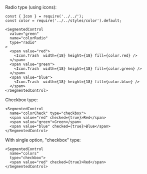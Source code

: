 Radio type (using icons):

    const { Icon } = require('../../');
    const color = require('../../styles/color').default;

    <SegmentedControl
      value="green"
      name="colorRadio"
      type="radio"
    >
      <span value="red">
        <Icon.Trash  width={18} height={18} fill={color.red} />
      </span>
      <span value="green">
        <Icon.Trash  width={18} height={18} fill={color.green} />
      </span>
      <span value="blue">
        <Icon.Trash  width={18} height={18} fill={color.blue} />
      </span>
    </SegmentedControl>

Checkbox type:

    <SegmentedControl
      name="colorCheck" type="checkbox">
      <span value="red" checked={true}>Red</span>
      <span value="green">Green</span>
      <span value="blue" checked={true}>Blue</span>
    </SegmentedControl>


With single option, "checkbox" type:

    <SegmentedControl
      name="colors"
      type="checkbox">
      <span value="red" checked={true}>Red</span>
    </SegmentedControl>
